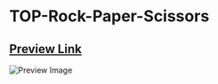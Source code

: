 # TOP-Rock-Paper-Scissors

## [Preview Link](https://santisica29.github.io/TOP-Rock-Paper-Scissors/)

![Preview Image](C:\Users\santi\Downloads\Rock-Paper-Scissors.png)
